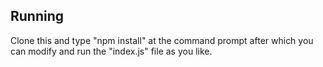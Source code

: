 ## Running
Clone this and type "npm install" at the command prompt
after which you can modify and run the "index.js" file as you like.
